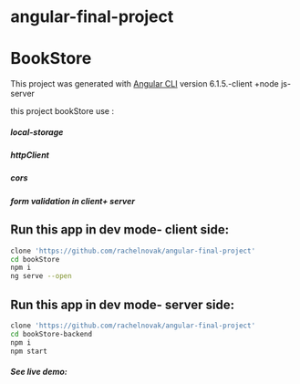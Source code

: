 # angular-final-project
# BookStore

This project was generated with [Angular CLI](https://github.com/angular/angular-cli) version 6.1.5.-client    +node js- server

this project bookStore use :
##### local-storage
##### httpClient
##### cors
##### form validation in client+ server

## Run this app in dev mode- client side:
```bash
clone 'https://github.com/rachelnovak/angular-final-project'
cd bookStore
npm i
ng serve --open
```
## Run this app in dev mode- server side:
```bash
clone 'https://github.com/rachelnovak/angular-final-project'
cd bookStore-backend
npm i
npm start
```

##### See live demo:

